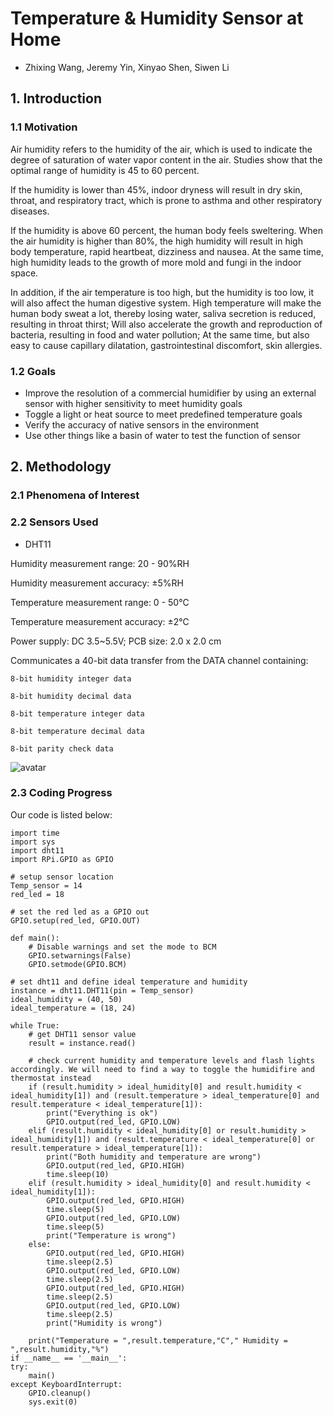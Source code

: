 # Temperature & Humidity Sensor at Home
  * Zhixing Wang, Jeremy Yin, Xinyao Shen, Siwen Li

## 1. Introduction


### 1.1 Motivation

Air humidity refers to the humidity of the air, which is used to indicate the degree of saturation of water vapor content in the air. Studies show that the optimal range of humidity is 45 to 60 percent.

If the humidity is lower than 45%, indoor dryness will result in dry skin, throat, and respiratory tract, which is prone to asthma and other respiratory diseases.

If the humidity is above 60 percent, the human body feels sweltering. When the air humidity is higher than 80%, the high humidity will result in high body temperature, rapid heartbeat, dizziness and nausea. At the same time, high humidity leads to the growth of more mold and fungi in the indoor space.

In addition, if the air temperature is too high, but the humidity is too low, it will also affect the human digestive system. High temperature will make the human body sweat a lot, thereby losing water, saliva secretion is reduced, resulting in throat thirst; Will also accelerate the growth and reproduction of bacteria, resulting in food and water pollution; At the same time, but also easy to cause capillary dilatation, gastrointestinal discomfort, skin allergies.

### 1.2 Goals

* Improve the resolution of a commercial humidifier by using an external sensor with higher sensitivity to meet humidity goals
* Toggle a light or heat source to meet predefined temperature goals
* Verify the accuracy of native sensors in the environment
* Use other things like a basin of water to test the function of sensor


## 2. Methodology

### 2.1 Phenomena of Interest

### 2.2 Sensors Used
* DHT11

Humidity measurement range: 20 - 90%RH

Humidity measurement accuracy: ±5%RH

Temperature measurement range: 0 - 50℃

Temperature measurement accuracy: ±2℃

Power supply: DC 3.5~5.5V; PCB size: 2.0 x 2.0 cm

Communicates a 40-bit data transfer from the DATA channel containing:

    8-bit humidity integer data

    8-bit humidity decimal data

    8-bit temperature integer data

    8-bit temperature decimal data

    8-bit parity check data

![avatar](https://github.com/loddwwj/loddwwj.github.io/blob/main/sensor%20DHT11.png)

### 2.3 Coding Progress

Our code is listed below:

    import time
    import sys
    import dht11
    import RPi.GPIO as GPIO

    # setup sensor location
    Temp_sensor = 14
    red_led = 18

    # set the red led as a GPIO out
    GPIO.setup(red_led, GPIO.OUT)

    def main():
        # Disable warnings and set the mode to BCM
        GPIO.setwarnings(False)
        GPIO.setmode(GPIO.BCM) 

    # set dht11 and define ideal temperature and humidity
    instance = dht11.DHT11(pin = Temp_sensor)
    ideal_humidity = (40, 50)
    ideal_temperature = (18, 24)

    while True:
        # get DHT11 sensor value
        result = instance.read()

        # check current humidity and temperature levels and flash lights accordingly. We will need to find a way to toggle the humidifire and thermostat instead
        if (result.humidity > ideal_humidity[0] and result.humidity < ideal_humidity[1]) and (result.temperature > ideal_temperature[0] and result.temperature < ideal_temperature[1]):
            print("Everything is ok")
            GPIO.output(red_led, GPIO.LOW)
        elif (result.humidity < ideal_humidity[0] or result.humidity > ideal_humidity[1]) and (result.temperature < ideal_temperature[0] or result.temperature > ideal_temperature[1]):
            print("Both humidity and temperature are wrong")
            GPIO.output(red_led, GPIO.HIGH)
            time.sleep(10)
        elif (result.humidity > ideal_humidity[0] and result.humidity < ideal_humidity[1]):
            GPIO.output(red_led, GPIO.HIGH)
            time.sleep(5)
            GPIO.output(red_led, GPIO.LOW)
            time.sleep(5)
            print("Temperature is wrong")
        else:
            GPIO.output(red_led, GPIO.HIGH)
            time.sleep(2.5)
            GPIO.output(red_led, GPIO.LOW)
            time.sleep(2.5)
            GPIO.output(red_led, GPIO.HIGH)
            time.sleep(2.5)
            GPIO.output(red_led, GPIO.LOW)
            time.sleep(2.5)
            print("Humidity is wrong")
        
        print("Temperature = ",result.temperature,"C"," Humidity = ",result.humidity,"%")
    if __name__ == '__main__':
    try:
        main()
    except KeyboardInterrupt:
        GPIO.cleanup()
        sys.exit(0)
